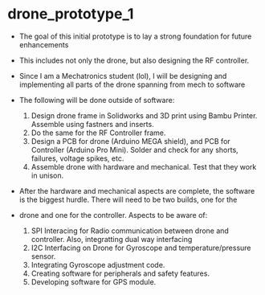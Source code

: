 # drone_prototype_1
- The goal of this initial prototype is to lay a strong foundation for future enhancements
- This includes not only the drone, but also designing the RF controller.
- Since I am a Mechatronics student (lol), I will be designing and implementing all parts of the drone spanning from mech to software
- The following will be done outside of software:
  1. Design drone frame in Solidworks and 3D print using Bambu Printer. Assemble using fastners and inserts.
  2. Do the same for the RF Controller frame.
  3. Design a PCB for drone (Arduino MEGA shield), and PCB for Controller (Arduino Pro Mini). Solder and check for any shorts, failures, voltage spikes, etc.
  4. Assemble drone with hardware and mechanical. Test that they work in unison.

- After the hardware and mechanical aspects are complete, the software is the biggest hurdle. There will need to be two builds, one for the
- drone and one for the controller. Aspects to be aware of:
  1. SPI Interacing for Radio communication between drone and controller. Also, integratting dual way interfacing
  2. I2C Interfacing on Drone for Gyroscope and temperature/pressure sensor.
  3. Integrating Gyroscope adjustment code.
  4. Creating software for peripherals and safety features.
  5. Developing software for GPS module.
